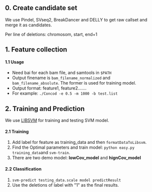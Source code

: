 
## 0. Create candidate set
We use Pindel, SVseq2, BreakDancer and DELLY to get raw callset and merge it as candidates.

Per line of deletions: chromosom, start, end+1
	
## 1. Feature collection

#### 1.1 Usage
- Need bai for each bam file, and samtools in `$PATH`
- Output finename is `bam_filename_normalized` and `bam_filename_absolute`. The former is used for training model.
- Output format: feature1, feature2.......
- For example: `./Concod -e 0.5 -m 1000 -b test.list`

## 2. Training and Prediction
We use [LIBSVM](https://www.csie.ntu.edu.tw/~cjlin/libsvmtools/) for training and testing SVM model.

#### 2.1 __Training__
1. Add label for feature as training_data and then `formatDataToLibsvm`.
1. Find the Optimal parameters and train model: `python easy.py training_data`and  `svm-train`.
1. There are two demo model: **lowCov_model** and **hignCov_model**

#### 2.2  __Classification__
1. `svm-predict testing_data.scale model predictResult`
1. Use the deletions of label with "1" as the final results.

